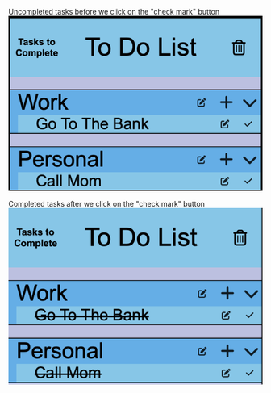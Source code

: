 Uncompleted tasks before we click on the "check mark" button
![beforemarkingatask](beforemarkingatask.png)

Completed tasks after we click on the "check mark" button
![aftermarkingatask](aftermarkingatask.png)